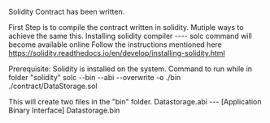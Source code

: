 Solidity Contract has been written.

First Step is to compile the contract written in solidity.
Mutiple ways to achieve the same this.
Installing solidity compiler ---- solc command will become available online
Follow the instructions mentioned here https://solidity.readthedocs.io/en/develop/installing-solidity.html

Prerequisite: Solidity is installed on the system.
Command to run while in folder "solidity"
    solc --bin --abi --overwrite -o ./bin ./contract/DataStorage.sol

This will create two files in the "bin" folder.
Datastorage.abi --- [Application Binary Interface]
Datastorage.bin
